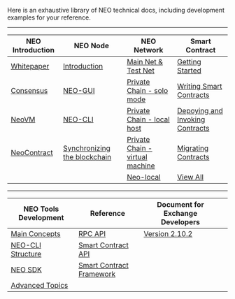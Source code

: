 Here is an exhaustive library of NEO technical docs, including development examples for your reference.

------


| NEO Introduction | NEO Node | NEO Network | Smart Contract |
| ------- | --------| -------- | -------- |
| [Whitepaper](basic/whitepaper.md) | [Introduction](node/introduction.md) | [Main Net & Test Net](network/testnet.md) | [Getting Started](sc/gettingstarted/introduction.md) |
| [Consensus](basic/technology/dbft.md) | [NEO-GUI](node/gui/install.md) | [Private Chain - solo mode](network/private-chain/solo.md) | [Writing Smart Contracts](sc/write/basics.md) |
| [NeoVM](basic/technology/neovm.md) | [NEO-CLI](node/cli/setup.md) | [Private Chain - local host](network/private-chain/private-chain2.md) | [Depoying and Invoking Contracts](sc/deploy/deploy-invoke.md) |
| [NeoContract](basic/technology/neocontract.md) | [Synchronizing the blockchain](node/syncblocks.md) | [Private Chain - virtual machine](network/private-chain/private-chain.md) | [Migrating Contracts](sc/migrate.md) |
|  |  | [Neo-local](network/private-chain/neolocal.md) | [View All](sc/gettingstarted/introduction.md) |

------


| NEO Tools Development                                | Reference                                         | Document for Exchange Developers                |      |
| ---------------------------------------------------- | ------------------------------------------------- | ----------------------------------------------- | ---- |
| [Main Concepts](tooldev/concept/blockchain/block.md) | [RPC API](reference/rpc/latest-version/api.md)    | [Version 2.10.2](exchange/2.10.2/deploynode.md) |      |
| [NEO-CLI Structure](tooldev/neo_cli_structure.md)    | [Smart Contract API](reference/scapi/api.md)      |                                                 |      |
| [NEO SDK](tooldev/sdk/introduction.md)               | [Smart Contract Framework](reference/scapi/fw.md) |                                                 |      |
| [Advanced Topics](tooldev/advanced/neo_vm.md)        |                                                   |                                                 |      |

<link href="index.css" rel="stylesheet" />